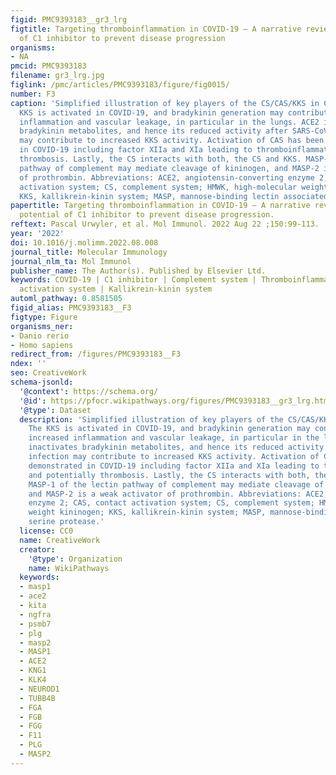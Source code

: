 ```yaml
---
figid: PMC9393183__gr3_lrg
figtitle: Targeting thromboinflammation in COVID-19 – A narrative review of the potential
  of C1 inhibitor to prevent disease progression
organisms:
- NA
pmcid: PMC9393183
filename: gr3_lrg.jpg
figlink: /pmc/articles/PMC9393183/figure/fig0015/
number: F3
caption: 'Simplified illustration of key players of the CS/CAS/KKS in COVID-19. The
  KKS is activated in COVID-19, and bradykinin generation may contribute to increased
  inflammation and vascular leakage, in particular in the lungs. ACE2 inactivates
  bradykinin metabolites, and hence its reduced activity after SARS-CoV-2 infection
  may contribute to increased KKS activity. Activation of CAS has been demonstrated
  in COVID-19 including factor XIIa and XIa leading to thromboinflammation and potentially
  thrombosis. Lastly, the CS interacts with both, the CS and KKS. MASP-1 of the lectin
  pathway of complement may mediate cleavage of kininogen, and MASP-2 is a weak activator
  of prothrombin. Abbreviations: ACE2, angiotensin-converting enzyme 2; CAS, contact
  activation system; CS, complement system; HMWK, high-molecular weight kininogen;
  KKS, kallikrein-kinin system; MASP, mannose-binding lectin associated serine protease.'
papertitle: Targeting thromboinflammation in COVID-19 – A narrative review of the
  potential of C1 inhibitor to prevent disease progression.
reftext: Pascal Urwyler, et al. Mol Immunol. 2022 Aug 22 ;150:99-113.
year: '2022'
doi: 10.1016/j.molimm.2022.08.008
journal_title: Molecular Immunology
journal_nlm_ta: Mol Immunol
publisher_name: The Author(s). Published by Elsevier Ltd.
keywords: COVID-19 | C1 inhibitor | Complement system | Thromboinflammation | Contact
  activation system | Kallikrein-kinin system
automl_pathway: 0.8581505
figid_alias: PMC9393183__F3
figtype: Figure
organisms_ner:
- Danio rerio
- Homo sapiens
redirect_from: /figures/PMC9393183__F3
ndex: ''
seo: CreativeWork
schema-jsonld:
  '@context': https://schema.org/
  '@id': https://pfocr.wikipathways.org/figures/PMC9393183__gr3_lrg.html
  '@type': Dataset
  description: 'Simplified illustration of key players of the CS/CAS/KKS in COVID-19.
    The KKS is activated in COVID-19, and bradykinin generation may contribute to
    increased inflammation and vascular leakage, in particular in the lungs. ACE2
    inactivates bradykinin metabolites, and hence its reduced activity after SARS-CoV-2
    infection may contribute to increased KKS activity. Activation of CAS has been
    demonstrated in COVID-19 including factor XIIa and XIa leading to thromboinflammation
    and potentially thrombosis. Lastly, the CS interacts with both, the CS and KKS.
    MASP-1 of the lectin pathway of complement may mediate cleavage of kininogen,
    and MASP-2 is a weak activator of prothrombin. Abbreviations: ACE2, angiotensin-converting
    enzyme 2; CAS, contact activation system; CS, complement system; HMWK, high-molecular
    weight kininogen; KKS, kallikrein-kinin system; MASP, mannose-binding lectin associated
    serine protease.'
  license: CC0
  name: CreativeWork
  creator:
    '@type': Organization
    name: WikiPathways
  keywords:
  - masp1
  - ace2
  - kita
  - ngfra
  - psmb7
  - plg
  - masp2
  - MASP1
  - ACE2
  - KNG1
  - KLK4
  - NEUROD1
  - TUBB4B
  - FGA
  - FGB
  - FGG
  - F11
  - PLG
  - MASP2
---
```


